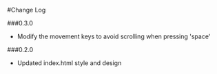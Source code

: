 #Change Log

###0.3.0

* Modify the movement keys to avoid scrolling when pressing 'space'

###0.2.0

* Updated index.html style and design

